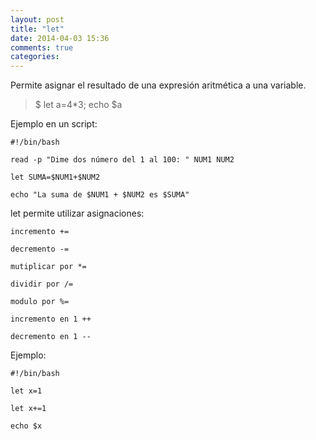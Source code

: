 ```yaml
---
layout: post
title: "let"
date: 2014-04-03 15:36
comments: true
categories: 
---
```

Permite asignar el resultado de una expresión aritmética a una variable.

>$ let a=4*3; echo $a

Ejemplo en un script:

	#!/bin/bash 

	read -p "Dime dos número del 1 al 100: " NUM1 NUM2 

	let SUMA=$NUM1+$NUM2 

	echo "La suma de $NUM1 + $NUM2 es $SUMA"

let permite utilizar asignaciones: 

	incremento += 

	decremento -= 

	mutiplicar por *= 

	dividir por /= 

	modulo por %= 

	incremento en 1 ++ 

	decremento en 1 -- 

Ejemplo:

	#!/bin/bash

	let x=1

	let x+=1

	echo $x

